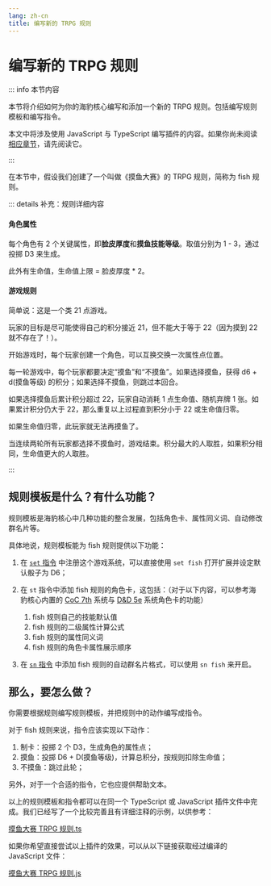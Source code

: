 ```yaml
---
lang: zh-cn
title: 编写新的 TRPG 规则
---
```


# 编写新的 TRPG 规则

::: info 本节内容

本节将介绍如何为你的海豹核心编写和添加一个新的 TRPG 规则。包括编写规则模板和编写指令。

本文中将涉及使用 JavaScript 与 TypeScript 编写插件的内容。如果你尚未阅读 [相应章节](./edit_jsscript.md)，请先阅读它。

:::

在本节中，假设我们创建了一个叫做《摸鱼大赛》的 TRPG 规则，简称为 fish 规则。

::: details 补充：规则详细内容

#### 角色属性

每个角色有 2 个关键属性，即**脸皮厚度**和**摸鱼技能等级**。取值分别为 1 - 3，通过投掷 D3 来生成。

此外有生命值，生命值上限 = 脸皮厚度 * 2。

#### 游戏规则

简单说：这是一个类 21 点游戏。

玩家的目标是尽可能使得自己的积分接近 21，但不能大于等于 22（因为摸到 22 就不存在了！）。

开始游戏时，每个玩家创建一个角色，可以互换交换一次属性点位置。

每一轮游戏中，每个玩家都要决定“摸鱼”和“不摸鱼”。如果选择摸鱼，获得 d6 + d(摸鱼等级) 的积分；如果选择不摸鱼，则跳过本回合。

如果选择摸鱼后累计积分超过 22，玩家自动消耗 1 点生命值、随机弃牌 1 张。如果累计积分仍大于 22，那么重复以上过程直到积分小于 22 或生命值归零。

如果生命值归零，此玩家就无法再摸鱼了。

当连续两轮所有玩家都选择不摸鱼时，游戏结束。积分最大的人取胜，如果积分相同，生命值更大的人取胜。

:::

## 规则模板是什么？有什么功能？

规则模板是海豹核心中几种功能的整合发展，包括角色卡、属性同义词、自动修改群名片等。

具体地说，规则模板能为 fish 规则提供以下功能：

1. 在 [`set` 指令](../use/core.md#set-设定默认骰子面数--设定游戏系统) 中注册这个游戏系统，可以直接使用 `set fish` 打开扩展并设定默认骰子为 D6；

2. 在 `st` 指令中添加 fish 规则的角色卡，这包括：（对于以下内容，可以参考海豹核心内置的 [CoC 7th](../use/coc7.md#st-操作人物卡) 系统与 [D&D 5e](../use/dnd5e.md#st-操作角色卡) 系统角色卡的功能）

    1. fish 规则自己的技能默认值
    2. fish 规则的二级属性计算公式
    3. fish 规则的属性同义词
    4. fish 规则的角色卡属性展示顺序

3. 在 [`sn` 指令](../use/log.md#sn-自动群名片) 中添加 fish 规则的自动群名片格式，可以使用 `sn fish` 来开启。

## 那么，要怎么做？

你需要根据规则编写规则模板，并把规则中的动作编写成指令。

对于 fish 规则来说，指令应该实现以下动作：

1. 制卡：投掷 2 个 D3，生成角色的属性点；
2. 摸鱼：投掷 D6 + D(摸鱼等级)，计算总积分，按规则扣除生命值；
3. 不摸鱼：跳过此轮；

另外，对于一个合适的指令，它也应提供帮助文本。

以上的规则模板和指令都可以在同一个 TypeScript 或 JavaScript 插件文件中完成。我们已经写了一个比较完善且有详细注释的示例，以供参考：

[摸鱼大赛 TRPG 规则.ts](https://github.com/sealdice/javascript/blob/main/examples_ts/013.%E8%87%AA%E5%AE%9A%E4%B9%89TRPG%E6%B8%B8%E6%88%8F%E8%A7%84%E5%88%99.ts)

如果你希望直接尝试以上插件的效果，可以从以下链接获取经过编译的 JavaScript 文件：

[摸鱼大赛 TRPG 规则.js](https://github.com/sealdice/javascript/blob/main/examples/013.%E8%87%AA%E5%AE%9A%E4%B9%89TRPG%E6%B8%B8%E6%88%8F%E8%A7%84%E5%88%99.js)
